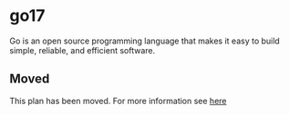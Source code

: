 # go17

Go is an open source programming language that makes it easy to
  build simple, reliable, and efficient software.

## Moved

This plan has been moved. For more information see [here](https://github.com/habitat-sh/core-plans#additional-plans)
